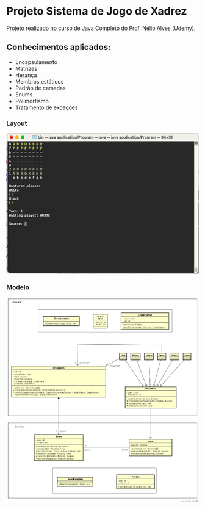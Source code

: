 # Projeto Sistema de Jogo de Xadrez

Projeto realizado no curso de Java Completo do Prof. Nélio Alves (Udemy).



## Conhecimentos aplicados:

* Encapsulamento
* Matrizes
* Herança
* Membros estáticos
* Padrão de camadas
* Enums
* Polimorfismo
* Tratamento de exceções



### Layout

![Web 1](https://github.com/yornellas/chess-system-java/blob/main/assets/chess-system-ui.png?raw=true)

### Modelo

![Web 1](https://github.com/yornellas/chess-system-java/blob/main/assets/chess-system-design.png?raw=true)


